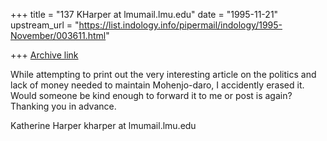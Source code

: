 +++
title = "137 KHarper at lmumail.lmu.edu"
date = "1995-11-21"
upstream_url = "https://list.indology.info/pipermail/indology/1995-November/003611.html"

+++
[Archive link](https://list.indology.info/pipermail/indology/1995-November/003611.html)

While attempting to print out the very interesting article
on the politics and lack of money needed to maintain
Mohenjo-daro, I accidently erased it.  Would someone be
kind enough to forward it to me or post is again?  Thanking
you in advance.

Katherine Harper
kharper at lmumail.lmu.edu





